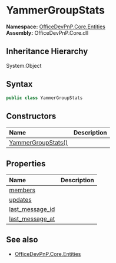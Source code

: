 # YammerGroupStats
  

**Namespace:** [OfficeDevPnP.Core.Entities](OfficeDevPnP.Core.Entities.md)  
**Assembly:** OfficeDevPnP.Core.dll  
## Inheritance Hierarchy
System.Object  
## Syntax
```C#
public class YammerGroupStats
```
## Constructors
|**Name**|**Description**|
|:-----|:-----|
| [YammerGroupStats()](OfficeDevPnP.Core.Entities.YammerGroupStats.Constructor1details.md) | 
## Properties
|**Name**|**Description**|
|:-----|:-----|
| [members](OfficeDevPnP.Core.Entities.YammerGroupStats.members.md) | 
| [updates](OfficeDevPnP.Core.Entities.YammerGroupStats.updates.md) | 
| [last_message_id](OfficeDevPnP.Core.Entities.YammerGroupStats.last_message_id.md) | 
| [last_message_at](OfficeDevPnP.Core.Entities.YammerGroupStats.last_message_at.md) | 
## See also
- [OfficeDevPnP.Core.Entities](OfficeDevPnP.Core.Entities.md)
